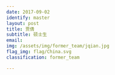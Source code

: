 ```yaml
---
date: 2017-09-02
identify: master
layout: post
title: 贾倩
subtitle: 硕士生
email:
img: /assets/img/former_team/jqian.jpg
flag_img: flag/China.svg
classification: former_team

---
```

